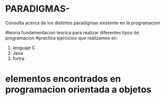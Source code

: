 # PARADIGMAS-
Consulta acerca de los distintos paradigmas existente en la programacion 

#teoria
fundamentacion teorica para realizar diferentes tipos de programacion 
#practica 
ejercicios que realizamos en
1. lenguaje C 
2. Java
3. fortra
##
# elementos encontrados en programacion orientada a objetos


